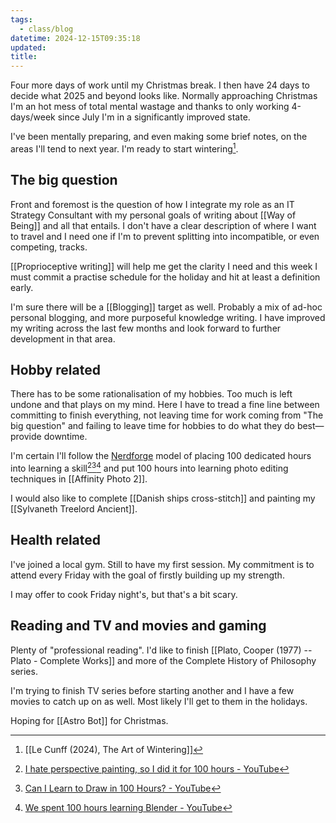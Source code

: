 ```yaml
---
tags:
  - class/blog
datetime: 2024-12-15T09:35:18
updated: 
title: 
---
```

Four more days of work until my Christmas break. I then have 24 days to decide what 2025 and beyond looks like. Normally approaching Christmas I'm an hot mess of total mental wastage and thanks to only working 4-days/week since July I'm in a significantly improved state.

I've been mentally preparing, and even making some brief notes, on the areas I'll tend to next year. I'm ready to start wintering[^1].
## The big question
Front and foremost is the question of how I integrate my role as an IT Strategy Consultant with my personal goals of writing about [[Way of Being]] and all that entails. I don't have a clear description of where I want to travel and I need one if I'm to prevent splitting into incompatible, or even competing, tracks. 

[[Proprioceptive writing]] will help me get the clarity I need and this week I must commit a practise schedule for the holiday and hit at least a definition early.

I'm sure there will be a [[Blogging]] target as well. Probably a mix of ad-hoc personal blogging, and more purposeful knowledge writing. I have improved my writing across the last few months and look forward to further development in that area.
## Hobby related
There has to be some rationalisation of my hobbies. Too much is left undone and that plays on my mind. Here I have to tread a fine line between committing to finish everything, not leaving time for work coming from "The big question" and failing to leave time for hobbies to do what they do best—provide downtime.

I'm certain I'll follow the [Nerdforge](https://www.youtube.com/@Nerdforge) model of placing 100 dedicated hours into learning a skill[^2][^3][^4] and put 100 hours into learning photo editing techniques in [[Affinity Photo 2]]. 

I would also like to complete [[Danish ships cross-stitch]] and painting my [[Sylvaneth Treelord Ancient]].
## Health related
I've joined a local gym. Still to have my first session. My commitment is to attend every Friday with the goal of firstly building up my strength.

I may offer to cook Friday night's, but that's a bit scary.
## Reading and TV and movies and gaming
Plenty of "professional reading". I'd like to finish [[Plato, Cooper (1977) -- Plato - Complete Works]] and more of the Complete History of Philosophy series.

I'm trying to finish TV series before starting another and I have a few movies to catch up on as well. Most likely I'll get to them in the holidays.

Hoping for [[Astro Bot]] for Christmas.


[^1]: [[Le Cunff (2024), The Art of Wintering]]
[^2]: [I hate perspective painting, so I did it for 100 hours - YouTube](https://www.youtube.com/watch?v=gevORddx3D8&pp=ygUJbmVyZGZvcmdl)
[^3]: [Can I Learn to Draw in 100 Hours? - YouTube](https://www.youtube.com/watch?v=MWi1pCR3peg)
[^4]: [We spent 100 hours learning Blender - YouTube](https://www.youtube.com/watch?v=iY2gESjcktg)